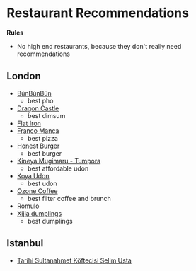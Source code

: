 # Restaurant Recommendations

**Rules**

- No high end restaurants, because they don't really need recommendations

## London

- [BúnBúnBún](http://www.bunbunbun.co/)
  - best pho
- [Dragon Castle](https://www.dragoncastlelondon.com/)
  - best dimsum
- [Flat Iron](https://flatironsteak.co.uk/)
- [Franco Manca](https://www.francomanca.co.uk/)
  - best pizza
- [Honest Burger](https://www.honestburgers.co.uk/)
  - best burger
- [Kineya Mugimaru - Tumpora](https://www.kineya.co.uk/)
  - best affordable udon
- [Koya Udon](https://www.koya.co.uk/?www.web3389.com)
  - best udon
- [Ozone Coffee](https://ozonecoffee.co.uk/)
  - best filter coffee and brunch
- [Romulo](https://www.romulocafe.co.uk/)
- [Xijia dumplings](https://www.xihomedumplings.co.uk/)
  - best dumplings

## Istanbul

- [Tarihi Sultanahmet Köftecisi Selim Usta](https://www.google.com/search?q=istanbul+&tbm=lcl&ei=yA3WYamwCIWT8gK6uIrwCw&oq=istanbul+&gs_l=psy-ab.3..0i273k1j0i433i457i273k1j0i402k1j0i273k1l2j0i433i273k1j0i67k1j0i512i433k1j0i512k1l2.15829.15829.0.16157.1.1.0.0.0.0.88.88.1.1.0....0...1c.1.64.psy-ab..0.1.87....0.ctiPPDYQPQo#rlfi=hd:;si:977764276566104906;mv:%5B%5B41.01122853552672,28.985895345282792%5D,%5B41.00326186638583,28.967613481978933%5D%5D)
